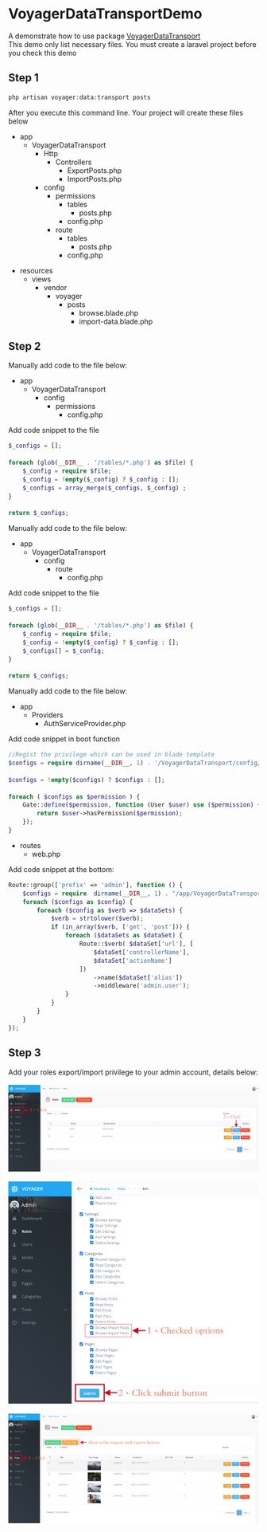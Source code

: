 # VoyagerDataTransportDemo
A demonstrate how to use package <a href="https://github.com/vanchao0519/VoyagerDataTransport">VoyagerDataTransport</a>
<br>
This demo only list necessary files. You must create a laravel project before you check this demo
## Step 1
```php
php artisan voyager:data:transport posts
```
After you execute this command line. Your project will create these files below
<ul>
    <li>app
      <ul>
        <li>VoyagerDataTransport
            <ul>
                <li>Http
                    <ul>
                        <li>Controllers
                            <ul>
                                <li>ExportPosts.php</li>
                                <li>ImportPosts.php</li>
                            </ul>
                        </li>
                    </ul>
                </li>
            </ul>
            <ul>
                <li>config
                    <ul>
                        <li>permissions
                            <ul>
                                <li>tables
                                <ul>
                                    <li>posts.php</li>
                                </ul>
                                </li>
                            </ul>
                            <ul>
                                <li>config.php</li>
                            </ul>
                        </li>
                    </ul>
                    <ul>
                        <li>route
                            <ul>
                                <li>tables
                                <ul>
                                    <li>posts.php</li>
                                </ul>
                                </li>
                            </ul>
                            <ul>
                                <li>config.php</li>
                            </ul>
                        </li>
                    </ul>
                </li>
            </ul>
        </li>
      </ul>
    </li>
</ul>
<ul>
    <li>resources
      <ul>
        <li>views
            <ul>
                <li>vendor
                    <ul>
                        <li>voyager
                            <ul>
                                <li>posts
                                    <ul>
                                        <li>browse.blade.php</li>
                                        <li>import-data.blade.php</li>
                                    </ul>
                                </li>
                            </ul>
                        </li>
                    </ul>
                </li>
            </ul>
        </li>
      </ul>
    </li>
</ul>

## Step 2
Manually add code to the file below:
<ul>
    <li>app
      <ul>
        <li>VoyagerDataTransport
            <ul>
                <li>config
                    <ul>
                        <li>permissions
                            <ul>
                                <li>config.php</li>
                            </ul>
                        </li>
                    </ul>
                </li>
            </ul>
        </li>
      </ul>
    </li>
</ul>

Add code snippet to the file
```php
$_configs = [];

foreach (glob(__DIR__ . '/tables/*.php') as $file) {
    $_config = require $file;
    $_config = !empty($_config) ? $_config : [];
    $_configs = array_merge($_configs, $_config) ;
}

return $_configs;
```
Manually add code to the file below:
<ul>
    <li>app
      <ul>
        <li>VoyagerDataTransport
            <ul>
                <li>config
                    <ul>
                        <li>route
                            <ul>
                                <li>config.php</li>
                            </ul>
                        </li>
                    </ul>
                </li>
            </ul>
        </li>
      </ul>
    </li>
</ul>

Add code snippet to the file
```php
$_configs = [];

foreach (glob(__DIR__ . '/tables/*.php') as $file) {
    $_config = require $file;
    $_config = !empty($_config) ? $_config : [];
    $_configs[] = $_config;
}

return $_configs;
```
Manually add code to the file below:
<ul>
    <li>app
        <ul>
            <li>Providers
                <ul>
                    <li>AuthServiceProvider.php</li>
                </ul>
            </li>
        </ul>
    </li>
</ul>

Add code snippet in boot function
```php
//Regist the privilege which can be used in blade template
$configs = require dirname(__DIR__, 1) . '/VoyagerDataTransport/config/permissions/config.php';

$configs = !empty($configs) ? $configs : [];

foreach ( $configs as $permission ) {
    Gate::define($permission, function (User $user) use ($permission) {
        return $user->hasPermission($permission);
    });
}

```

<ul>
    <li>routes
        <ul>
            <li>
                web.php
            </li>
        </ul>
    </li>
</ul>

Add code snippet at the bottom:
```php
Route::group(['prefix' => 'admin'], function () {
    $configs = require  dirname(__DIR__, 1) . "/app/VoyagerDataTransport/config/route/config.php";
    foreach ($configs as $config) {
        foreach ($config as $verb => $dataSets) {
            $verb = strtolower($verb);
            if (in_array($verb, ['get', 'post'])) {
                foreach ($dataSets as $dataSet) {
                    Route::$verb( $dataSet['url'], [
                        $dataSet['controllerName'],
                        $dataSet['actionName']
                    ])
                        ->name($dataSet['alias'])
                        ->middleware('admin.user');
                }
            }
        }
    }
});
```
## Step 3
Add your roles export/import privilege to your admin account, details below:
<br>
<br>
![gui-screen-shot-01](/guides/assets/images/screen-shot-01.png)
<br>
<br>
![gui-screen-shot-02](/guides/assets/images/screen-shot-02.png)
<br>
<br>
![gui-screen-shot-03](/guides/assets/images/screen-shot-03.png)
<br>
<br>

